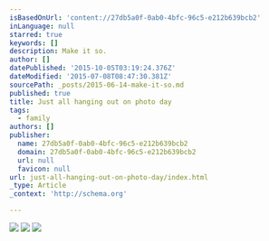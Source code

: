 ```yaml
---
isBasedOnUrl: 'content://27db5a0f-0ab0-4bfc-96c5-e212b639bcb2'
inLanguage: null
starred: true
keywords: []
description: Make it so.
author: []
datePublished: '2015-10-05T03:19:24.376Z'
dateModified: '2015-07-08T08:47:30.381Z'
sourcePath: _posts/2015-06-14-make-it-so.md
published: true
title: Just all hanging out on photo day
tags:
  - family
authors: []
publisher:
  name: 27db5a0f-0ab0-4bfc-96c5-e212b639bcb2
  domain: 27db5a0f-0ab0-4bfc-96c5-e212b639bcb2
  url: null
  favicon: null
url: just-all-hanging-out-on-photo-day/index.html
_type: Article
_context: 'http://schema.org'

---
```

![](https://the-grid-user-content.s3-us-west-2.amazonaws.com/c722c4bf-a3b2-43e9-80a7-84dea3406f42.jpg)
![](https://the-grid-user-content.s3-us-west-2.amazonaws.com/97762847-13de-498e-97a0-8cec41279f3c.jpg)
![](https://the-grid-user-content.s3-us-west-2.amazonaws.com/b8d0483a-82da-4bdf-a687-a110abaddd66.jpg)